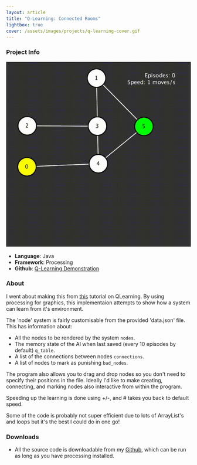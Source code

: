 ```yaml
---
layout: article
title: "Q-Learning: Connected Rooms"
lightbox: true
cover: /assets/images/projects/q-learning-cover.gif
---
```

### Project Info
![Q-Learning Demonstration](/assets/images/projects/q-learning-cover.gif)

- **Language**: Java
- **Framework**: Processing
- **Github**: [Q-Learning Demonstration](https://github.com/Trolley33/connected-rooms-qlearning)

### About
I went about making this from [this](http://mnemstudio.org/path-finding-q-learning-tutorial.htm) tutorial on QLearning. 
By using processing for graphics, this implementaion attempts to show how a system can learn from it's environment. 

The 'node' system is fairly customisable from the provided 'data.json' file. 
This has information about:
- All the nodes to be rendered by the system `nodes`.
- The memory state of the AI when last saved (every 10 episodes by default) `q_table`.
- A list of the connections between nodes `connections`.
- A list of nodes to mark as punishing `bad_nodes`.

The program also allows you to drag and drop nodes so you don't need to specify their positions in the file.
Ideally I'd like to make creating, connecting, and marking nodes also interactive from within the program.

Speeding up the learning is done using +/-, and # takes you back to default speed.

Some of the code is probably not super efficient due to lots of ArrayList's and loops but it's the best I could do in one go!

### Downloads
- All the source code is downloadable from my [Github](https://github.com/Trolley33/connected-rooms-qlearning), which can be run as long as you have processing installed.